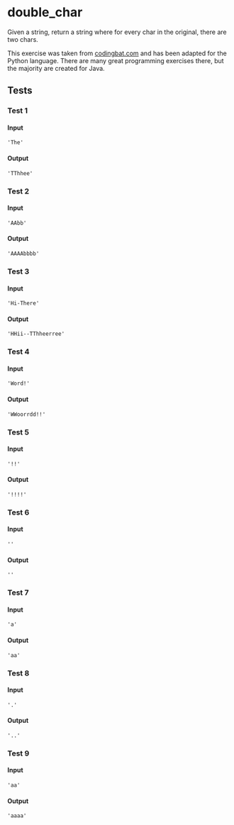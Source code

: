 # double_char




Given a string, return a string where for every char in the original, there are two chars.

This exercise was taken from [codingbat.com](https://codingbat.com/prob/p165312) and has been adapted for the Python language. There are many great programming exercises there, but the majority are created for Java.






## Tests
### Test 1
#### Input
```
'The'
```
#### Output
```
'TThhee'
```
### Test 2
#### Input
```
'AAbb'
```
#### Output
```
'AAAAbbbb'
```
### Test 3
#### Input
```
'Hi-There'
```
#### Output
```
'HHii--TThheerree'
```
### Test 4
#### Input
```
'Word!'
```
#### Output
```
'WWoorrdd!!'
```
### Test 5
#### Input
```
'!!'
```
#### Output
```
'!!!!'
```
### Test 6
#### Input
```
''
```
#### Output
```
''
```
### Test 7
#### Input
```
'a'
```
#### Output
```
'aa'
```
### Test 8
#### Input
```
'.'
```
#### Output
```
'..'
```
### Test 9
#### Input
```
'aa'
```
#### Output
```
'aaaa'
```

